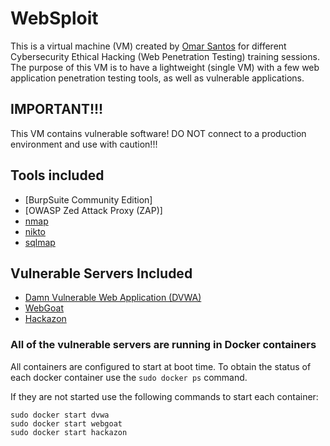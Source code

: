 # WebSploit
This is a virtual machine (VM) created by [Omar Santos](https://omarsantos.io) for different Cybersecurity Ethical Hacking (Web Penetration Testing) training sessions. The purpose of this VM is to have a lightweight (single VM) with a few web application penetration testing tools, as well as vulnerable applications.


## IMPORTANT!!!
This VM contains vulnerable software!
DO NOT connect to a production environment and use with caution!!!
 
 
## Tools included
- [BurpSuite Community Edition]
- [OWASP Zed Attack Proxy (ZAP)]
- [nmap](https://linux.die.net/man/1/nmap)
- [nikto](https://cirt.net/nikto2-docs)
- [sqlmap](https://github.com/sqlmapproject/sqlmap/wiki/Usage)
 
 
## Vulnerable Servers Included
- [Damn Vulnerable Web Application (DVWA)](http://www.dvwa.co.uk/)
- [WebGoat](https://www.owasp.org/index.php/Category:OWASP_WebGoat_Project)
- [Hackazon](https://github.com/rapid7/hackazon)
 
### All of the vulnerable servers are running in Docker containers

All containers are configured to start at boot time. 
To obtain the status of each docker container use the `sudo docker ps` command.

If they are not started use the following commands to start each container:

```
sudo docker start dvwa
sudo docker start webgoat
sudo docker start hackazon
```
